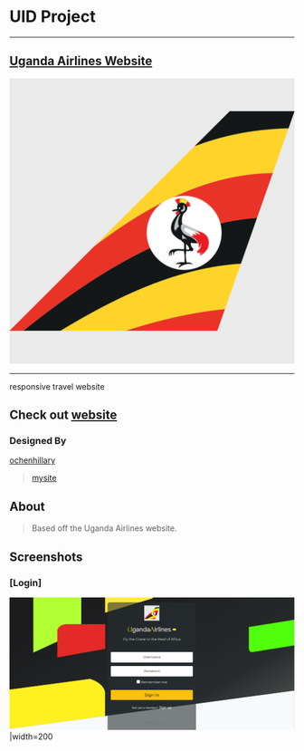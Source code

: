 
# __UID Project__
___
## [Uganda Airlines Website](https://occn8.github.io/ua-uid/) 

![logo](./favicon.ico)
***
responsive travel website

## Check out [website](https://occn8.github.io/ua-uid/)
### Designed By

  [ochenhillary](https://github.com/occn8)
  > [mysite](https://...mysite..)


## About
> Based off the Uganda Airlines website.

## Screenshots
### [Login]
![screenshots](./Air.png)|width=200
